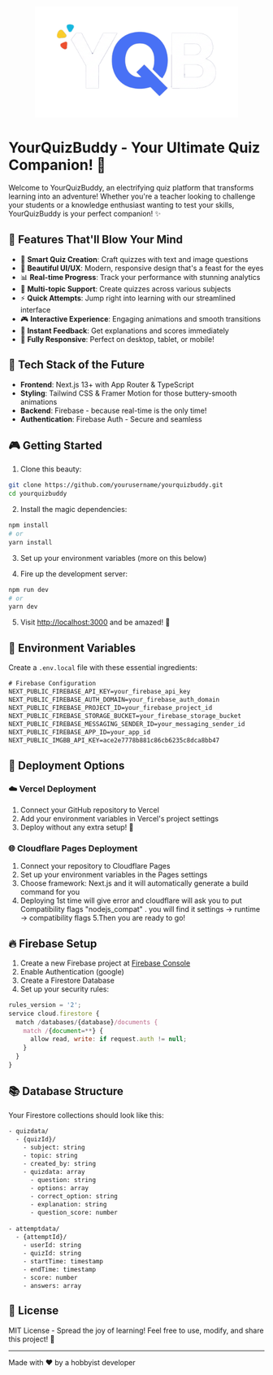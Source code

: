 <div align="center">
  <img src="./public/yqb.png" alt="YourQuizBuddy Logo" width="400"/>
</div>

# YourQuizBuddy - Your Ultimate Quiz Companion! 🚀

Welcome to YourQuizBuddy, an electrifying quiz platform that transforms learning into an adventure! Whether you're a teacher looking to challenge your students or a knowledge enthusiast wanting to test your skills, YourQuizBuddy is your perfect companion! ✨

## 🌟 Features That'll Blow Your Mind

- 🎯 **Smart Quiz Creation**: Craft quizzes with text and image questions
- 🎨 **Beautiful UI/UX**: Modern, responsive design that's a feast for the eyes
- 📊 **Real-time Progress**: Track your performance with stunning analytics
- 🌈 **Multi-topic Support**: Create quizzes across various subjects
- ⚡ **Quick Attempts**: Jump right into learning with our streamlined interface
- 🎮 **Interactive Experience**: Engaging animations and smooth transitions
- 🔄 **Instant Feedback**: Get explanations and scores immediately
- 📱 **Fully Responsive**: Perfect on desktop, tablet, or mobile!

## 🚀 Tech Stack of the Future

- **Frontend**: Next.js 13+ with App Router & TypeScript
- **Styling**: Tailwind CSS & Framer Motion for those buttery-smooth animations
- **Backend**: Firebase - because real-time is the only time!
- **Authentication**: Firebase Auth - Secure and seamless

## 🎮 Getting Started

1. Clone this beauty:
```bash
git clone https://github.com/yourusername/yourquizbuddy.git
cd yourquizbuddy
```

2. Install the magic dependencies:
```bash
npm install
# or
yarn install
```

3. Set up your environment variables (more on this below)

4. Fire up the development server:
```bash
npm run dev
# or
yarn dev
```

5. Visit [http://localhost:3000](http://localhost:3000) and be amazed! 🎉

## 🔐 Environment Variables

Create a `.env.local` file with these essential ingredients:

```env
# Firebase Configuration
NEXT_PUBLIC_FIREBASE_API_KEY=your_firebase_api_key
NEXT_PUBLIC_FIREBASE_AUTH_DOMAIN=your_firebase_auth_domain
NEXT_PUBLIC_FIREBASE_PROJECT_ID=your_firebase_project_id
NEXT_PUBLIC_FIREBASE_STORAGE_BUCKET=your_firebase_storage_bucket
NEXT_PUBLIC_FIREBASE_MESSAGING_SENDER_ID=your_messaging_sender_id
NEXT_PUBLIC_FIREBASE_APP_ID=your_app_id
NEXT_PUBLIC_IMGBB_API_KEY=ace2e7778b881c86cb6235c8dca8bb47
```

## 🚀 Deployment Options

### ☁️ Vercel Deployment
1. Connect your GitHub repository to Vercel
2. Add your environment variables in Vercel's project settings
3. Deploy without any extra setup! 🎉

### 🌐 Cloudflare Pages Deployment
1. Connect your repository to Cloudflare Pages
2. Set up your environment variables in the Pages settings
3. Choose framework: Next.js and it will automatically generate a build command for you
4. Deploying 1st time will give error and cloudflare will ask you to put Compatibility flags
"nodejs_compat" . you will find it settings -> runtime -> compatibility flags
5.Then you are ready to go!

## 🔥 Firebase Setup

1. Create a new Firebase project at [Firebase Console](https://console.firebase.google.com)
2. Enable Authentication (google)
3. Create a Firestore Database
4. Set up your security rules:
```javascript
rules_version = '2';
service cloud.firestore {
  match /databases/{database}/documents {
    match /{document=**} {
      allow read, write: if request.auth != null;
    }
  }
}
```

## 📚 Database Structure

Your Firestore collections should look like this:

```
- quizdata/
  - {quizId}/
    - subject: string
    - topic: string
    - created_by: string
    - quizdata: array
      - question: string
      - options: array
      - correct_option: string
      - explanation: string
      - question_score: number

- attemptdata/
  - {attemptId}/
    - userId: string
    - quizId: string
    - startTime: timestamp
    - endTime: timestamp
    - score: number
    - answers: array
```

## 📜 License

MIT License - Spread the joy of learning! Feel free to use, modify, and share this project! 🚀

---

Made with ❤️ by a hobbyist developer

